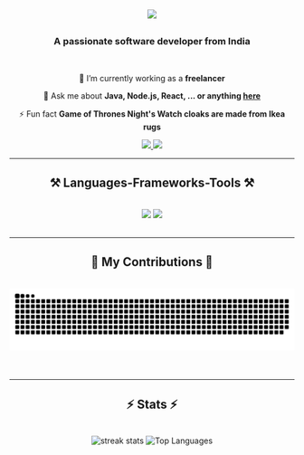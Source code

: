 
<h1 align="center">
    <img src="https://readme-typing-svg.herokuapp.com/?font=Righteous&size=35&center=true&vCenter=true&width=500&height=70&duration=4000&lines=Hi+There!+👋;+I'm+Dhananjay+!;" />
</h1>

<h3 align="center">A passionate software developer from India </h3>

<br/>

<div align="center">
 
 🔭 I’m currently working as a **freelancer**
 
 <!--🌱 I’m currently learning **Docker, Supabase, AWS**-->
💬 Ask me about **Java, Node.js, React, ... or anything [here](  )**

⚡ Fun fact **Game of Thrones Night's Watch cloaks are made from Ikea rugs**

 </div>
 
<div align="center"> 
  <a href="#">
    <img src="https://img.shields.io/badge/Gmail-333333?style=for-the-badge&logo=gmail&logoColor=red" />
  </a>
  <a href="https://www.linkedin.com/in/dhananjayram" target="_blank">
    <img src="https://img.shields.io/badge/LinkedIn-0077B5?style=for-the-badge&logo=linkedin&logoColor=white" target="_blank" />
  </a>
<!--   <a href="#" target="_blank">
     <img src="https://img.shields.io/badge/Portfolio-FF5722?style=for-the-badge&logo=todoist&logoColor=white" target="_blank" /> <!-- sqlite, safari, google-chrome are other good icon options 
  </a> -->
</div>

 <hr/>
 
<h2 align="center">⚒️ Languages-Frameworks-Tools ⚒️</h2>
<br/>
<div align="center">
    <img src="https://skillicons.dev/icons?i=java,bootstrap,html,css,vscode,github,figma,angular,tailwind,git" />
    <img src="https://skillicons.dev/icons?i=nodejs,javascript,typescript,express,firebase,mongodb,postman,nextjs,mysql" /><br>
</div>

<br/>
<hr/>

<div align="center">
  <h2>🐍 My Contributions 🐍</h2>
  <br>
  <img alt="snake eating my contributions" src="https://raw.githubusercontent.com/Dhananjay-mygithubcode/Dhananjay-mygithubcode/output/github-contribution-grid-snake-dark.svg" />
  <br/><br/><br/>
</div>

<hr/>

<h2 align="center">⚡ Stats ⚡</h2>
<br>
<div align="center">
  <img width=390 src="https://streak-stats.demolab.com?user=Dhananjay-mygithubcode&theme=transparent&exclude_days=Sun%2CMon%2CTue%2CWed%2CThu%2CFri%2CSat" alt="streak stats"/>
  <img width=328 src="https://github-readme-stats.vercel.app/api/top-langs/?username=Dhananjay-mygithubcode&layout=compact&theme=dark" alt="Top Languages"/>
</div>
<br>
